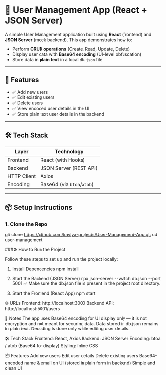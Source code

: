 # 🔐 User Management App (React + JSON Server)

A simple User Management application built using **React** (frontend) and **JSON Server** (mock backend). This app demonstrates how to:

- Perform **CRUD operations** (Create, Read, Update, Delete)
- Display user data with **Base64 encoding** (UI-level obfuscation)
- Store data in **plain text** in a local `db.json` file

---

## 🚀 Features

- ✅ Add new users
- ✅ Edit existing users
- ✅ Delete users
- ✅ View encoded user details in the UI
- ✅ Store plain text user details in the backend

---

## 🛠️ Tech Stack

| Layer      | Technology              |
|------------|--------------------------|
| Frontend   | React (with Hooks)       |
| Backend    | JSON Server (REST API)   |
| HTTP Client| Axios                    |
| Encoding   | Base64 (via `btoa`/`atob`)|

---

## 📦 Setup Instructions

### 1. Clone the Repo


git clone https://github.com/kaviya-projects/User-Management-App.git
cd user-management

###⚙️ How to Run the Project

Follow these steps to set up and run the project locally:

1. Install Dependencies
   npm install
   
2. Start the Backend (JSON Server)
   npx json-server --watch db.json --port 5001
   ✅ Make sure the db.json file is present in the project root directory.

3. Start the Frontend (React App)
   npm start


🌐 URLs
Frontend: http://localhost:3000
Backend API: http://localhost:5001/users

📌 Notes
The app uses Base64 encoding for UI display only — it is not encryption and not meant for securing data.
Data stored in db.json remains in plain text.
Decoding is done only while editing user details.

🛠 Tech Stack
Frontend: React, Axios
Backend: JSON Server
Encoding: btoa / atob (Base64 for display)
Styling: Inline CSS

📦 Features
Add new users
Edit user details
Delete existing users
Base64-encoded name & email on UI (stored in plain form in backend)
Simple and clean UI
